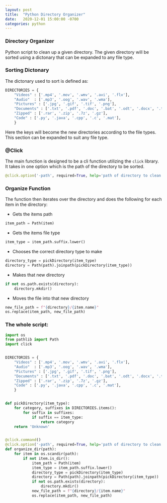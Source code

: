```yaml
---
layout: post
title:  "Python Directory Organizer"
date:   2020-12-01 15:00:00 -0700
categories: python
---
```

### Directory Organizer
Python script to clean up a given directory. The given directory will be sorted using a dictonary that can be expanded to any file type. 

### Sorting Dictonary
The dictonary used to sort is defined as:

```python
DIRECTORIES = {
	"Videos" : ['.mp4', '.mov', '.wmv', '.avi', '.flv'],
	"Audio"  : ['.mp3', '.oog', '.wav', '.wma'],
	"Pictures" : ['.jpg', '.gif', '.tif', '.png'],
	"Documents" : ['.txt', '.pdf', '.doc', '.bat', '.odt', '.docx', '.tex'],
	"Zipped" : ['.rar', '.zip', '.7z', '.gz'],
	"Code" : ['.py', '.java', '.cpp', '.c', '.mat'],
	}
```

Here the keys will become the new directories according to the file types. This section can be expanded to suit any file type.

### @Click
The main function is designed to be a cli function utilizing the `click` library. It takes in one option which is the path of the directory to be sorted.
```python
@click.option('-path', required=True, help='path of directory to clean')
```

### Organize Function
The function then iterates over the directory and does the following for each item in the directory:
* Gets the items path
```python
item_path = Path(item)
```
* Gets the items file type
```python
item_type = item_path.suffix.lower()
```
* Chooses the correct directory type to make
```python
directory_type = pickDirectory(item_type)
directory = Path(path).joinpath(pickDirectory(item_type))
```
* Makes that new directory
```python
if not os.path.exists(directory):
	directory.mkdir()
```
* Moves the file into that new directory
```python
new_file_path = f"{directory}/{item.name}"
os.replace(item_path, new_file_path)
```

### The whole script:
```python
import os
from pathlib import Path
import click


DIRECTORIES = {
	"Videos" : ['.mp4', '.mov', '.wmv', '.avi', '.flv'],
	"Audio"  : ['.mp3', '.oog', '.wav', '.wma'],
	"Pictures" : ['.jpg', '.gif', '.tif', '.png'],
	"Documents" : ['.txt', '.pdf', '.doc', '.bat', '.odt', '.docx', '.tex'],
	"Zipped" : ['.rar', '.zip', '.7z', '.gz'],
	"Code" : ['.py', '.java', '.cpp', '.c', '.mat'],
	}


def pickDirectory(item_type):
	for category, suffixes in DIRECTORIES.items():
		for suffix in suffixes:
			if suffix == item_type:
				return category
	return 'Unknown'


@click.command()
@click.option('-path', required=True, help='path of directory to clean')
def organize_dir(path):
	for item in os.scandir(path): 
		if not item.is_dir():
			item_path = Path(item)
			item_type = item_path.suffix.lower()
			directory_type = pickDirectory(item_type)
			directory = Path(path).joinpath(pickDirectory(item_type))
			if not os.path.exists(directory):
				directory.mkdir()
			new_file_path = f"{directory}/{item.name}"
			os.replace(item_path, new_file_path)
```



